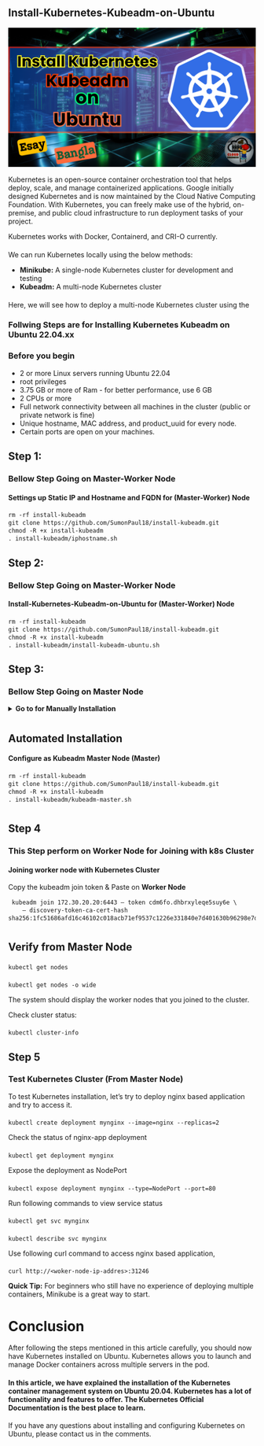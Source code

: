 ## Install-Kubernetes-Kubeadm-on-Ubuntu
![kube](https://github.com/SumonPaul18/Install-Kubernetes-Kubeadm-on-Ubuntu/blob/main/InstallKubeAdm.png)

Kubernetes is an open-source container orchestration tool that helps deploy, scale, and manage containerized applications. Google initially designed Kubernetes and is now maintained by the Cloud Native Computing Foundation. With Kubernetes, you can freely make use of the hybrid, on-premise, and public cloud infrastructure to run deployment tasks of your project.<br>

Kubernetes works with Docker, Containerd, and CRI-O currently.<br>
####
We can run Kubernetes locally using the below methods:<br>
  - <b>Minikube:</b> A single-node Kubernetes cluster for development and testing
  - <b>Kubeadm:</b>  A multi-node Kubernetes cluster

####
Here, we will see how to deploy a multi-node Kubernetes cluster using the 
### Follwing Steps are for Installing Kubernetes Kubeadm on Ubuntu 22.04.xx

### Before you begin
  - 2 or more Linux servers running Ubuntu 22.04
  - root privileges
  - 3.75 GB or more of Ram - for better performance, use 6 GB
  - 2 CPUs or more
  - Full network connectivity between all machines in the cluster (public or private network is fine)
  - Unique hostname, MAC address, and product_uuid for every node.
  - Certain ports are open on your machines.

## Step 1:
### Bellow Step Going on Master-Worker Node
#### Settings up Static IP and Hostname and FQDN for (Master-Worker) Node
    rm -rf install-kubeadm
    git clone https://github.com/SumonPaul18/install-kubeadm.git
    chmod -R +x install-kubeadm
    . install-kubeadm/iphostname.sh
    
## Step 2:
### Bellow Step Going on Master-Worker Node
#### Install-Kubernetes-Kubeadm-on-Ubuntu for (Master-Worker) Node
    rm -rf install-kubeadm
    git clone https://github.com/SumonPaul18/install-kubeadm.git
    chmod -R +x install-kubeadm
    . install-kubeadm/install-kubeadm-ubuntu.sh

## Step 3:
### Bellow Step Going on Master Node    

<details>
 <summary> <b> Go to for Manually Installation </summary> </b>
   
### Step 2 - Configuring as a Master Node
Switch to the master server node, and enter the following command:<br>
<b><i>Note:</b></i> Replace your Endpoint Address as Master Node FQDN (master.paulco.xyz)
####
    sudo kubeadm init --apiserver-advertise-address=<MasterNode-PrivateIP> --pod-network-cidr=10.244.0.0/16 
####    
    sudo kubeadm init --control-plane-endpoint=master.paulco.xyz
####
    sudo kubeadm init --pod-network-cidr=10.10.0.0/16

Once this command finishes, it will display a kubeadm join message at the end. Make a note of the whole entry. This will be used to join the worker nodes to the cluster.

#
<details>
 <summary> <b> If You Get Error: When we run "kubeadm init" </summary> </b>

<b> This Error Like This: </b>
> [init] Using Kubernetes version: v1.29.3 <br>
> [preflight] Running pre-flight checks <br>
>	[WARNING Swap]: swap is supported for cgroup v2 only; the NodeSwap feature gate of the kubelet is beta but disabled by default <br>
>	[WARNING FileExisting-tc]: tc not found in system path <br>
> error execution phase preflight: [preflight] Some fatal errors occurred: <br>
>	[ERROR CRI]: container runtime is not running: output: time="2024-03-19T04:51:36-04:00" level=fatal msg="validate service connection: validate CRI v1 runtime API for endpoint \"unix:///var/run/containerd/containerd.sock\": rpc error: code = Unimplemented desc = unknown service runtime.v1.RuntimeService" <br>
> , error: exit status 1 <br>
> [preflight] If you know what you are doing, you can make a check non-fatal with `--ignore-preflight-errors=...` <br>
> To see the stack trace of this error execute with --v=5 or higher <br>

<b> Solution: </b>
####
    rm -f /etc/containerd/config.toml
    systemctl restart containerd
####
Aging Run kubeadm init Command
</details>

#
<details>
 <summary> <b> If We Want to Reset Kubeadm init: When Get Error "kubeadm init" </summary> </b>

   ####
       kubeadm reset
</details>

#
<details>
 <summary> <b> If We Want to Uninstall Kubernetes on Ubuntu </summary> </b>

   ####
       
       # Kube Admin Reset
       kubeadm reset
       # Remove all packages related to Kubernetes
       apt remove -y kubeadm kubectl kubelet kubernetes-cni --allow-change-held-packages
       apt purge -y kube*
       # Remove docker containers/images
       docker image prune -a
       systemctl restart docker
       apt purge -y docker-engine docker docker.io docker-ce docker-ce-cli containerd containerd.io runc --allow-change-held-packages
       # Remove parts
       apt autoremove -y
       # Remove all folder associated to kubernetes, etcd, and docker
       rm -rf ~/.kube
       rm -rf /etc/cni /etc/kubernetes /var/lib/dockershim /var/lib/etcd /var/lib/kubelet /var/lib/etcd2/ /var/run/kubernetes ~/.kube/* 
       rm -rf /var/lib/docker /etc/docker /var/run/docker.sock
       rm -f /etc/apparmor.d/docker /etc/systemd/system/etcd* 
       # Delete docker group (optional)
       groupdel docker
       # Clear the iptables
       iptables -F && iptables -X
       iptables -t nat -F && iptables -t nat -X
       iptables -t raw -F && iptables -t raw -X
       iptables -t mangle -F && iptables -t mangle -X
</details>

#

To start using your cluster, you need to run the following as a regular user:
####
    mkdir -p $HOME/.kube
    sudo cp -i /etc/kubernetes/admin.conf $HOME/.kube/config
    sudo chown $(id -u):$(id -g) $HOME/.kube/config

Alternatively, if you are the root user, you can run:
####
    export KUBECONFIG=/etc/kubernetes/admin.conf
####
Setup export KUBECONFIG in .bashrc file
####
    echo 'export KUBECONFIG=/etc/kubernetes/admin.conf' >> .bashrc
    
Verify Cluster, Nodes and Pods status using kubectl commands
####
    kubectl cluster-info
####
    kubectl get nodes
####
    kubectl get pods -A
#
### Step 3 - Configuring Network Plugins
A Pod Network is a way to allow communication between different nodes in the cluster. 

We have Differents Types Network Plugins:

If we use the Calico virtual network:
####
    sudo kubectl create -f https://raw.githubusercontent.com/projectcalico/calico/v3.28.0/manifests/tigera-operator.yaml
If we use the flannel virtual network:
####
    sudo kubectl apply -f https://github.com/flannel-io/flannel/releases/latest/download/kube-flannel.yml

Allow the process to complete.

Verify To display the network status, use the following command:
####
    kubectl get pods --all-namespaces
Check cluster status:
####
    kubectl cluster-info
#
### Step 4 - Joining worker node to a Kubernetes Cluster
On each worker node, use the <b>kubeadm join</b> command on each worker node to connect it to the cluster.
View the master join token:
####
    kubeadm token create --print-join-command
<b>Output Like:</b>
> kubeadm join 172.30.20.20:6443 — token cdm6fo.dhbrxyleqe5suy6e \
— discovery-token-ca-cert-hash sha256:1fc51686afd16c46102c018acb71ef9537c1226e331840e7d401630b96298e7d
    
Verify all tokens:

    kubeadm token list
#
### This Step perform on Worker Node for Joining with k8s Cluster
####
Copy the kubeadm join token & Paste on <b>Worker Node</b>
####
    kubeadm join 172.30.20.20:6443 — token cdm6fo.dhbrxyleqe5suy6e \
    — discovery-token-ca-cert-hash sha256:1fc51686afd16c46102c018acb71ef9537c1226e331840e7d401630b96298e7d
####
#

</details>

#
## Automated Installation
#### Configure as Kubeadm Master Node (Master)
~~~
rm -rf install-kubeadm
git clone https://github.com/SumonPaul18/install-kubeadm.git
chmod -R +x install-kubeadm
. install-kubeadm/kubeadm-master.sh
~~~
#
## Step 4
### This Step perform on Worker Node for Joining with k8s Cluster
#### Joining worker node with Kubernetes Cluster
Copy the kubeadm join token & Paste on <b>Worker Node</b>
~~~
 kubeadm join 172.30.20.20:6443 — token cdm6fo.dhbrxyleqe5suy6e \
    — discovery-token-ca-cert-hash sha256:1fc51686afd16c46102c018acb71ef9537c1226e331840e7d401630b96298e7d
~~~
#
#
## Verify from Master Node
####
    kubectl get nodes
####
    kubectl get nodes -o wide
The system should display the worker nodes that you joined to the cluster.

Check cluster status:
####
    kubectl cluster-info
####

## Step 5 
### Test Kubernetes Cluster (From Master Node)
To test Kubernetes installation, let’s try to deploy nginx based application and try to access it.
####
    kubectl create deployment mynginx --image=nginx --replicas=2
Check the status of nginx-app deployment
####
    kubectl get deployment mynginx
Expose the deployment as NodePort
####
    kubectl expose deployment mynginx --type=NodePort --port=80 
Run following commands to view service status
####
    kubectl get svc mynginx
####
    kubectl describe svc mynginx
Use following curl command to access nginx based application,
####
    curl http://<woker-node-ip-addres>:31246

<b>Quick Tip:</b> For beginners who still have no experience of deploying multiple containers, Minikube is a great way to start.
# Conclusion
After following the steps mentioned in this article carefully, you should now have Kubernetes installed on Ubuntu. Kubernetes allows you to launch and manage Docker containers across multiple servers in the pod.

#### In this article, we have explained the installation of the Kubernetes container management system on Ubuntu 20.04. Kubernetes has a lot of functionality and features to offer. The Kubernetes Official Documentation is the best place to learn.

If you have any questions about installing and configuring Kubernetes on Ubuntu, please contact us in the comments.


